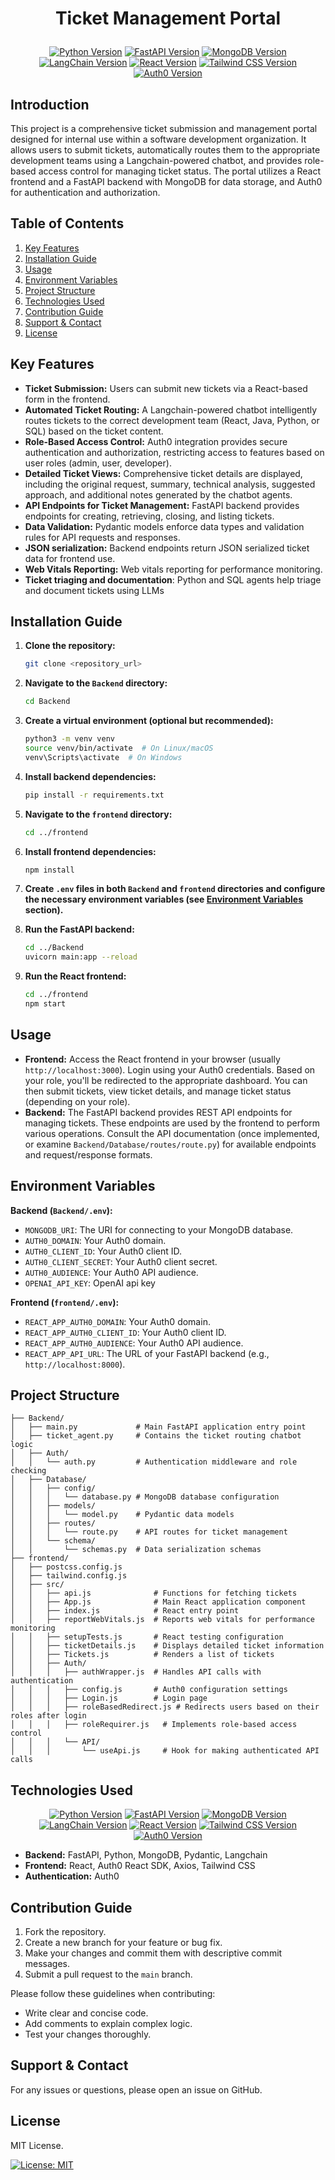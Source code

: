 # <p align="center">Ticket Management Portal</p>

<p align="center">
  <a href="https://shields.io/badge/Python-3.9+-blue.svg?style=flat-square"><img src="https://shields.io/badge/Python-3.9+-blue.svg?style=flat-square" alt="Python Version"></a>
  <a href="https://shields.io/badge/FastAPI-0.70+-blueviolet?style=flat-square"><img src="https://shields.io/badge/FastAPI-0.70+-blueviolet?style=flat-square" alt="FastAPI Version"></a>
  <a href="https://shields.io/badge/MongoDB-4.4+-green?style=flat-square"><img src="https://shields.io/badge/MongoDB-4.4+-green?style=flat-square" alt="MongoDB Version"></a>
  <a href="https://shields.io/badge/LangChain-0.0.148+-orange?style=flat-square"><img src="https://shields.io/badge/LangChain-0.0.148+-orange?style=flat-square" alt="LangChain Version"></a>
  <a href="https://shields.io/badge/React-17.0+-blue.svg?style=flat-square"><img src="https://shields.io/badge/React-17.0+-blue.svg?style=flat-square" alt="React Version"></a>
  <a href="https://shields.io/badge/Tailwind_CSS-2.0+-blue?style=flat-square"><img src="https://shields.io/badge/Tailwind_CSS-2.0+-blue?style=flat-square" alt="Tailwind CSS Version"></a>
  <a href="https://shields.io/badge/Auth0-v3+-blue?style=flat-square"><img src="https://shields.io/badge/Auth0-v3+-blue?style=flat-square" alt="Auth0 Version"></a>
</p>

## Introduction

This project is a comprehensive ticket submission and management portal designed for internal use within a software development organization. It allows users to submit tickets, automatically routes them to the appropriate development teams using a Langchain-powered chatbot, and provides role-based access control for managing ticket status. The portal utilizes a React frontend and a FastAPI backend with MongoDB for data storage, and Auth0 for authentication and authorization.

## Table of Contents

1.  [Key Features](#key-features)
2.  [Installation Guide](#installation-guide)
3.  [Usage](#usage)
4.  [Environment Variables](#environment-variables)
5.  [Project Structure](#project-structure)
6.  [Technologies Used](#technologies-used)
7.  [Contribution Guide](#contribution-guide)
8.  [Support & Contact](#support--contact)
9.  [License](#license)

## Key Features

*   **Ticket Submission:** Users can submit new tickets via a React-based form in the frontend.
*   **Automated Ticket Routing:** A Langchain-powered chatbot intelligently routes tickets to the correct development team (React, Java, Python, or SQL) based on the ticket content.
*   **Role-Based Access Control:** Auth0 integration provides secure authentication and authorization, restricting access to features based on user roles (admin, user, developer).
*   **Detailed Ticket Views:** Comprehensive ticket details are displayed, including the original request, summary, technical analysis, suggested approach, and additional notes generated by the chatbot agents.
*   **API Endpoints for Ticket Management:** FastAPI backend provides endpoints for creating, retrieving, closing, and listing tickets.
*   **Data Validation:** Pydantic models enforce data types and validation rules for API requests and responses.
*   **JSON serialization:** Backend endpoints return JSON serialized ticket data for frontend use.
*   **Web Vitals Reporting:** Web vitals reporting for performance monitoring.
*   **Ticket triaging and documentation**: Python and SQL agents help triage and document tickets using LLMs

## Installation Guide

1.  **Clone the repository:**

    ```bash
    git clone <repository_url>
    ```

2.  **Navigate to the `Backend` directory:**

    ```bash
    cd Backend
    ```

3.  **Create a virtual environment (optional but recommended):**

    ```bash
    python3 -m venv venv
    source venv/bin/activate  # On Linux/macOS
    venv\Scripts\activate  # On Windows
    ```

4.  **Install backend dependencies:**

    ```bash
    pip install -r requirements.txt
    ```

5.  **Navigate to the `frontend` directory:**

    ```bash
    cd ../frontend
    ```

6.  **Install frontend dependencies:**

    ```bash
    npm install
    ```

7.  **Create `.env` files in both `Backend` and `frontend` directories and configure the necessary environment variables (see [Environment Variables](#environment-variables) section).**

8.  **Run the FastAPI backend:**

    ```bash
    cd ../Backend
    uvicorn main:app --reload
    ```

9.  **Run the React frontend:**

    ```bash
    cd ../frontend
    npm start
    ```

## Usage

*   **Frontend:** Access the React frontend in your browser (usually `http://localhost:3000`).  Login using your Auth0 credentials. Based on your role, you'll be redirected to the appropriate dashboard. You can then submit tickets, view ticket details, and manage ticket status (depending on your role).
*   **Backend:** The FastAPI backend provides REST API endpoints for managing tickets. These endpoints are used by the frontend to perform various operations.  Consult the API documentation (once implemented, or examine `Backend/Database/routes/route.py`) for available endpoints and request/response formats.

## Environment Variables

**Backend (`Backend/.env`):**

*   `MONGODB_URI`: The URI for connecting to your MongoDB database.
*   `AUTH0_DOMAIN`: Your Auth0 domain.
*   `AUTH0_CLIENT_ID`: Your Auth0 client ID.
*   `AUTH0_CLIENT_SECRET`: Your Auth0 client secret.
*   `AUTH0_AUDIENCE`: Your Auth0 API audience.
*   `OPENAI_API_KEY`: OpenAI api key

**Frontend (`frontend/.env`):**

*   `REACT_APP_AUTH0_DOMAIN`: Your Auth0 domain.
*   `REACT_APP_AUTH0_CLIENT_ID`: Your Auth0 client ID.
*    `REACT_APP_AUTH0_AUDIENCE`: Your Auth0 API audience.
*   `REACT_APP_API_URL`: The URL of your FastAPI backend (e.g., `http://localhost:8000`).

## Project Structure

```
├── Backend/
│   ├── main.py             # Main FastAPI application entry point
│   ├── ticket_agent.py     # Contains the ticket routing chatbot logic
│   ├── Auth/
│   │   └── auth.py         # Authentication middleware and role checking
│   ├── Database/
│   │   ├── config/
│   │   │   └── database.py # MongoDB database configuration
│   │   ├── models/
│   │   │   └── model.py    # Pydantic data models
│   │   ├── routes/
│   │   │   └── route.py    # API routes for ticket management
│   │   └── schema/
│   │       └── schemas.py  # Data serialization schemas
├── frontend/
│   ├── postcss.config.js
│   ├── tailwind.config.js
│   ├── src/
│   │   ├── api.js              # Functions for fetching tickets
│   │   ├── App.js              # Main React application component
│   │   ├── index.js            # React entry point
│   │   ├── reportWebVitals.js  # Reports web vitals for performance monitoring
│   │   ├── setupTests.js       # React testing configuration
│   │   ├── ticketDetails.js    # Displays detailed ticket information
│   │   ├── Tickets.js          # Renders a list of tickets
│   │   ├── Auth/
│   │   │   ├── authWrapper.js  # Handles API calls with authentication
│   │   │   ├── config.js       # Auth0 configuration settings
│   │   │   ├── Login.js        # Login page
│   │   │   ├── roleBasedRedirect.js # Redirects users based on their roles after login
│   │   │   ├── roleRequirer.js   # Implements role-based access control
│   │   │   └── API/
│   │   │       └── useApi.js     # Hook for making authenticated API calls
```

## Technologies Used

<p align="center">
  <a href="https://shields.io/badge/Python-3.9+-blue.svg?style=flat-square"><img src="https://shields.io/badge/Python-3.9+-blue.svg?style=flat-square" alt="Python Version"></a>
  <a href="https://shields.io/badge/FastAPI-0.70+-blueviolet?style=flat-square"><img src="https://shields.io/badge/FastAPI-0.70+-blueviolet?style=flat-square" alt="FastAPI Version"></a>
  <a href="https://shields.io/badge/MongoDB-4.4+-green?style=flat-square"><img src="https://shields.io/badge/MongoDB-4.4+-green?style=flat-square" alt="MongoDB Version"></a>
  <a href="https://shields.io/badge/LangChain-0.0.148+-orange?style=flat-square"><img src="https://shields.io/badge/LangChain-0.0.148+-orange?style=flat-square" alt="LangChain Version"></a>
  <a href="https://shields.io/badge/React-17.0+-blue.svg?style=flat-square"><img src="https://shields.io/badge/React-17.0+-blue.svg?style=flat-square" alt="React Version"></a>
  <a href="https://shields.io/badge/Tailwind_CSS-2.0+-blue?style=flat-square"><img src="https://shields.io/badge/Tailwind_CSS-2.0+-blue?style=flat-square" alt="Tailwind CSS Version"></a>
  <a href="https://shields.io/badge/Auth0-v3+-blue?style=flat-square"><img src="https://shields.io/badge/Auth0-v3+-blue?style=flat-square" alt="Auth0 Version"></a>
</p>

*   **Backend:** FastAPI, Python, MongoDB, Pydantic, Langchain
*   **Frontend:** React, Auth0 React SDK, Axios, Tailwind CSS
*   **Authentication:** Auth0

## Contribution Guide

1.  Fork the repository.
2.  Create a new branch for your feature or bug fix.
3.  Make your changes and commit them with descriptive commit messages.
4.  Submit a pull request to the `main` branch.

Please follow these guidelines when contributing:

*   Write clear and concise code.
*   Add comments to explain complex logic.
*   Test your changes thoroughly.

## Support & Contact

For any issues or questions, please open an issue on GitHub.

## License

MIT License.

[![License: MIT](https://img.shields.io/badge/License-MIT-yellow.svg)](https://opensource.org/licenses/MIT)